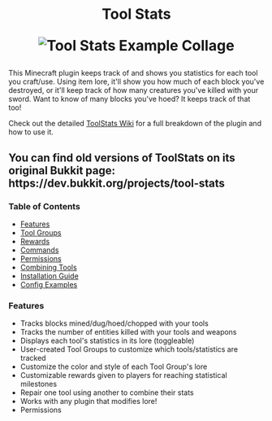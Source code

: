 <h1 align="center">
  Tool Stats
  <p align="center">
    <img align="center" src="http://i.imgur.com/XPqsqHX.png" alt="Tool Stats Example Collage">
  </p>
</h1>
<p>
  This Minecraft plugin keeps track of and shows you statistics for each tool you craft/use. Using item lore, it'll show you how much of each block you've destroyed, or it'll keep track of how many creatures you've killed with your sword. Want to know of many blocks you've hoed? It keeps track of that too!
  
  Check out the detailed [ToolStats Wiki](https://github.com/Andrew-Miner/ToolStats/wiki) for a full breakdown of the plugin and how to use it.<br/>
  
  <h2> You can find old versions of ToolStats on its original Bukkit page: https://dev.bukkit.org/projects/tool-stats </h2>
</p>



### Table of Contents
* [Features](#ts-features)
* [Tool Groups](https://github.com/Andrew-Miner/ToolStats/wiki/Tool-Groups)
* [Rewards](https://github.com/Andrew-Miner/ToolStats/wiki/Rewards)
* [Commands](https://github.com/Andrew-Miner/ToolStats/wiki/Commands)
* [Permissions](https://github.com/Andrew-Miner/ToolStats/wiki/Permissions)
* [Combining Tools](https://github.com/Andrew-Miner/ToolStats/wiki/Combining-Tools)
* [Installation Guide](https://github.com/Andrew-Miner/ToolStats/wiki/Installation-Guide)
* [Config Examples](https://github.com/Andrew-Miner/ToolStats/wiki/Config-Examples)

### <a name="ts-features"></a>Features
* Tracks blocks mined/dug/hoed/chopped with your tools
* Tracks the number of entities killed with your tools and weapons
* Displays each tool's statistics in its lore (toggleable)
* User-created Tool Groups to customize which tools/statistics are tracked
* Customize the color and style of each Tool Group's lore
* Customizable rewards given to players for reaching statistical milestones
* Repair one tool using another to combine their stats
* Works with any plugin that modifies lore!
* Permissions

